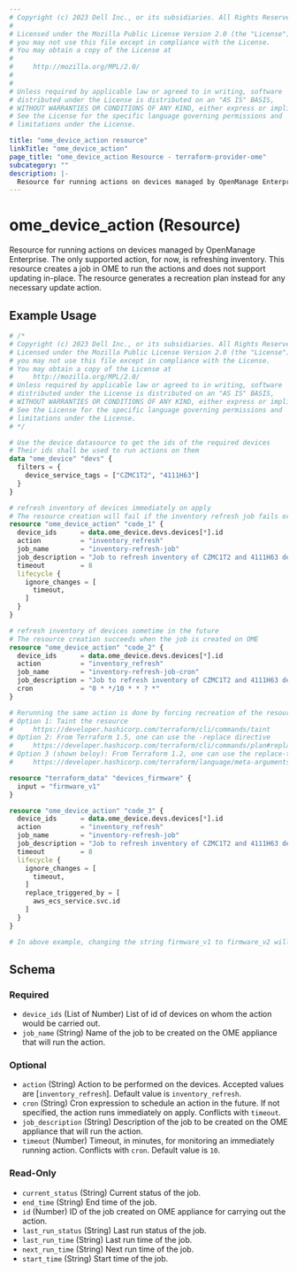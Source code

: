 ```yaml
---
# Copyright (c) 2023 Dell Inc., or its subsidiaries. All Rights Reserved.
# 
# Licensed under the Mozilla Public License Version 2.0 (the "License");
# you may not use this file except in compliance with the License.
# You may obtain a copy of the License at
# 
#     http://mozilla.org/MPL/2.0/
# 
# 
# Unless required by applicable law or agreed to in writing, software
# distributed under the License is distributed on an "AS IS" BASIS,
# WITHOUT WARRANTIES OR CONDITIONS OF ANY KIND, either express or implied.
# See the License for the specific language governing permissions and
# limitations under the License.

title: "ome_device_action resource"
linkTitle: "ome_device_action"
page_title: "ome_device_action Resource - terraform-provider-ome"
subcategory: ""
description: |-
  Resource for running actions on devices managed by OpenManage Enterprise. The only supported action, for now, is refreshing inventory. This resource creates a job in OME to run the actions and does not support updating in-place. The resource generates a recreation plan instead for any necessary update action.
---
```


# ome_device_action (Resource)

Resource for running actions on devices managed by OpenManage Enterprise. The only supported action, for now, is refreshing inventory. This resource creates a job in OME to run the actions and does not support updating in-place. The resource generates a recreation plan instead for any necessary update action.


## Example Usage

```terraform
# /*
# Copyright (c) 2023 Dell Inc., or its subsidiaries. All Rights Reserved.
# Licensed under the Mozilla Public License Version 2.0 (the "License");
# you may not use this file except in compliance with the License.
# You may obtain a copy of the License at
#     http://mozilla.org/MPL/2.0/
# Unless required by applicable law or agreed to in writing, software
# distributed under the License is distributed on an "AS IS" BASIS,
# WITHOUT WARRANTIES OR CONDITIONS OF ANY KIND, either express or implied.
# See the License for the specific language governing permissions and
# limitations under the License.
# */

# Use the device datasource to get the ids of the required devices
# Their ids shall be used to run actions on them
data "ome_device" "devs" {
  filters = {
    device_service_tags = ["CZMC1T2", "4111H63"]
  }
}

# refresh inventory of devices immediately on apply
# The resource creation will fail if the inventory refresh job fails or doesnt complete within 8 minutes
resource "ome_device_action" "code_1" {
  device_ids      = data.ome_device.devs.devices[*].id
  action          = "inventory_refresh"
  job_name        = "inventory-refresh-job"
  job_description = "Job to refresh inventory of CZMC1T2 and 4111H63 devices"
  timeout         = 8
  lifecycle {
    ignore_changes = [
      timeout,
    ]
  }
}

# refresh inventory of devices sometime in the future
# The resource creation succeeds when the job is created on OME
resource "ome_device_action" "code_2" {
  device_ids      = data.ome_device.devs.devices[*].id
  action          = "inventory_refresh"
  job_name        = "inventory-refresh-job-cron"
  job_description = "Job to refresh inventory of CZMC1T2 and 4111H63 devices in future"
  cron            = "0 * */10 * * ? *"
}

# Rerunning the same action is done by forcing recreation of the resource
# Option 1: Taint the resource 
#     https://developer.hashicorp.com/terraform/cli/commands/taint
# Option 2: From Terraform 1.5, one can use the -replace directive 
#     https://developer.hashicorp.com/terraform/cli/commands/plan#replace-address
# Option 3 (shown beloy): From Terraform 1.2, one can use the replace-triggered-by lifecycle method 
#     https://developer.hashicorp.com/terraform/language/meta-arguments/lifecycle#replace_triggered_by

resource "terraform_data" "devices_firmware" {
  input = "firmware_v1"
}

resource "ome_device_action" "code_3" {
  device_ids      = data.ome_device.devs.devices[*].id
  action          = "inventory_refresh"
  job_name        = "inventory-refresh-job"
  job_description = "Job to refresh inventory of CZMC1T2 and 4111H63 devices when any of their firwares is upgraded"
  timeout         = 8
  lifecycle {
    ignore_changes = [
      timeout,
    ]
    replace_triggered_by = [
      aws_ecs_service.svc.id
    ]
  }
}

# In above example, changing the string firmware_v1 to firmware_v2 will rerun the action
```

<!-- schema generated by tfplugindocs -->
## Schema

### Required

- `device_ids` (List of Number) List of id of devices on whom the action would be carried out.
- `job_name` (String) Name of the job to be created on the OME appliance that will run the action.

### Optional

- `action` (String) Action to be performed on the devices. Accepted values are [`inventory_refresh`]. Default value is `inventory_refresh`.
- `cron` (String) Cron expression to schedule an action in the future. If not specified, the action runs immediately on apply. Conflicts with `timeout`.
- `job_description` (String) Description of the job to be created on the OME appliance that will run the action.
- `timeout` (Number) Timeout, in minutes, for monitoring an immediately running action. Conflicts with `cron`. Default value is `10`.

### Read-Only

- `current_status` (String) Current status of the job.
- `end_time` (String) End time of the job.
- `id` (Number) ID of the job created on OME appliance for carrying out the action.
- `last_run_status` (String) Last run status of the job.
- `last_run_time` (String) Last run time of the job.
- `next_run_time` (String) Next run time of the job.
- `start_time` (String) Start time of the job.


